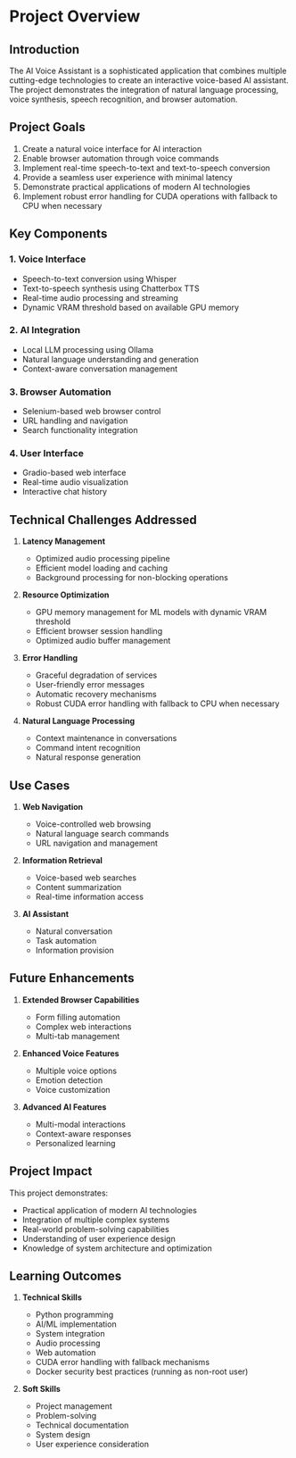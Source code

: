 # Project Overview

## Introduction

The AI Voice Assistant is a sophisticated application that combines multiple cutting-edge technologies to create an interactive voice-based AI assistant. The project demonstrates the integration of natural language processing, voice synthesis, speech recognition, and browser automation.

## Project Goals

1. Create a natural voice interface for AI interaction
2. Enable browser automation through voice commands
3. Implement real-time speech-to-text and text-to-speech conversion
4. Provide a seamless user experience with minimal latency
5. Demonstrate practical applications of modern AI technologies
6. Implement robust error handling for CUDA operations with fallback to CPU when necessary

## Key Components

### 1. Voice Interface
- Speech-to-text conversion using Whisper
- Text-to-speech synthesis using Chatterbox TTS
- Real-time audio processing and streaming
- Dynamic VRAM threshold based on available GPU memory

### 2. AI Integration
- Local LLM processing using Ollama
- Natural language understanding and generation
- Context-aware conversation management

### 3. Browser Automation
- Selenium-based web browser control
- URL handling and navigation
- Search functionality integration

### 4. User Interface
- Gradio-based web interface
- Real-time audio visualization
- Interactive chat history

## Technical Challenges Addressed

1. **Latency Management**
   - Optimized audio processing pipeline
   - Efficient model loading and caching
   - Background processing for non-blocking operations

2. **Resource Optimization**
   - GPU memory management for ML models with dynamic VRAM threshold
   - Efficient browser session handling
   - Optimized audio buffer management

3. **Error Handling**
   - Graceful degradation of services
   - User-friendly error messages
   - Automatic recovery mechanisms
   - Robust CUDA error handling with fallback to CPU when necessary

4. **Natural Language Processing**
   - Context maintenance in conversations
   - Command intent recognition
   - Natural response generation

## Use Cases

1. **Web Navigation**
   - Voice-controlled web browsing
   - Natural language search commands
   - URL navigation and management

2. **Information Retrieval**
   - Voice-based web searches
   - Content summarization
   - Real-time information access

3. **AI Assistant**
   - Natural conversation
   - Task automation
   - Information provision

## Future Enhancements

1. **Extended Browser Capabilities**
   - Form filling automation
   - Complex web interactions
   - Multi-tab management

2. **Enhanced Voice Features**
   - Multiple voice options
   - Emotion detection
   - Voice customization

3. **Advanced AI Features**
   - Multi-modal interactions
   - Context-aware responses
   - Personalized learning

## Project Impact

This project demonstrates:
- Practical application of modern AI technologies
- Integration of multiple complex systems
- Real-world problem-solving capabilities
- Understanding of user experience design
- Knowledge of system architecture and optimization

## Learning Outcomes

1. **Technical Skills**
   - Python programming
   - AI/ML implementation
   - System integration
   - Audio processing
   - Web automation
   - CUDA error handling with fallback mechanisms
   - Docker security best practices (running as non-root user)

2. **Soft Skills**
   - Project management
   - Problem-solving
   - Technical documentation
   - System design
   - User experience consideration
